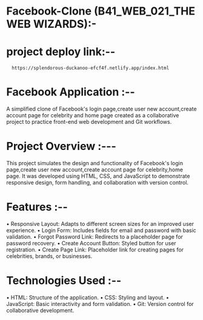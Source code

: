 # Facebook-Clone (B41_WEB_021_THE WEB WIZARDS):-

# project deploy link:--
      https://splendorous-duckanoo-efcf4f.netlify.app/index.html

# Facebook Application :--

A simplified clone of Facebook's login page,create user new account,create account page for celebrity and home page created as a collaborative project to practice front-end web development and Git workflows.

 # Project Overview :---

This project simulates the design and functionality of Facebook's login page,create user new account,create account page for celebrity,home page. It was developed using HTML, CSS, and JavaScript to demonstrate responsive design, form handling, and collaboration with version control.

# Features  :--

•⁠  ⁠Responsive Layout: Adapts to different screen sizes for an improved user experience.
•⁠  ⁠Login Form: Includes fields for email and password with basic validation.
•⁠  ⁠Forgot Password Link: Redirects to a placeholder page for password recovery.
•⁠  ⁠Create Account Button: Styled button for user registration.
•⁠  ⁠Create Page Link: Placeholder link for creating pages for celebrities, brands, or businesses.

 # Technologies Used :--

•⁠  ⁠HTML: Structure of the application.
•⁠  ⁠CSS: Styling and layout.
•⁠  ⁠JavaScript: Basic interactivity and form validation.
•⁠  ⁠Git: Version control for collaborative development.
